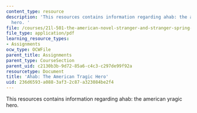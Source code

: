 ```yaml
---
content_type: resource
description: 'This resources contains information regarding ahab: the american yragic
  hero. '
file: /courses/21l-501-the-american-novel-stranger-and-stranger-spring-2013/236d6593a0883af32c87a323084be2f4_MIT21L_501S13_essay1Sam2.pdf
file_type: application/pdf
learning_resource_types:
- Assignments
ocw_type: OCWFile
parent_title: Assignments
parent_type: CourseSection
parent_uid: c2130b3b-9d72-85a6-c4c3-c297de99f92a
resourcetype: Document
title: 'Ahab: The American Tragic Hero'
uid: 236d6593-a088-3af3-2c87-a323084be2f4
---
```

This resources contains information regarding ahab: the american yragic hero. 

